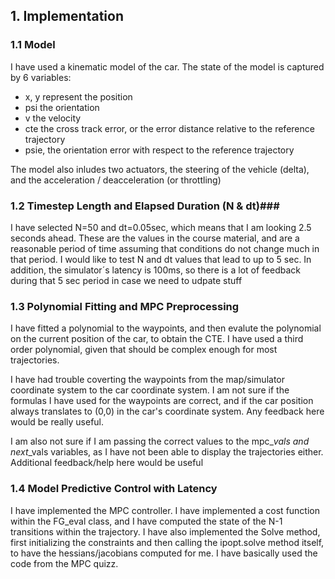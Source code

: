 ## 1. Implementation

### 1.1 Model
I have used a kinematic model of the car. The state of the model is captured by 6 variables:
- x, y represent the position
- psi the orientation
- v the velocity
- cte the cross track error, or the error distance relative to the reference trajectory
- psie, the orientation error with respect to the reference trajectory

The model also inludes two actuators, the steering of the vehicle (delta), and the acceleration / deacceleration (or throttling)


### 1.2 Timestep Length and Elapsed Duration (N & dt)###

I have selected N=50 and dt=0.05sec, which means that I am looking 2.5 seconds ahead. These are the values in the course material, 
and are a reasonable period of time assuming that conditions do not change much in that period. I would like to test N and dt
values that lead to up to 5 sec. In addition, the simulator´s latency is 100ms, so there is a lot of feedback during that 
5 sec period in case we need to udpate stuff

### 1.3 Polynomial Fitting and MPC Preprocessing ###

I have fitted a polynomial to the waypoints, and then evalute the polynomial on the current position of the car, to obtain
the CTE. I have used a third order polynomial, given that should be complex enough for most trajectories.

I have had trouble coverting the waypoints from the map/simulator coordinate system to the car coordinate system. I am not sure
if the formulas I have used for the waypoints are correct, and if the car position always translates to (0,0) in the car's
coordinate system. Any feedback here would be really useful.

I am also not sure if I am passing the correct values to the mpc_*_vals and next_*_vals variables, as I have not been able
to display the trajectories either. Additional feedback/help here would be useful

### 1.4 Model Predictive Control with Latency ###

I have implemented the MPC controller. I have implemented a cost function within the FG_eval class, and I have computed the 
state of the N-1 transitions within the trajectory. I have also implemented the Solve method, first initializing the constraints
and then calling the ipopt.solve method itself, to have the hessians/jacobians computed for me. I have basically used the code
from the MPC quizz.
